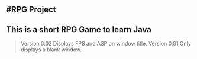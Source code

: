 #RPG Project
---
This is a short RPG Game to learn Java
---

>Version 0.02 Displays FPS and ASP on window title. 
>Version 0.01 Only displays a blank window.

